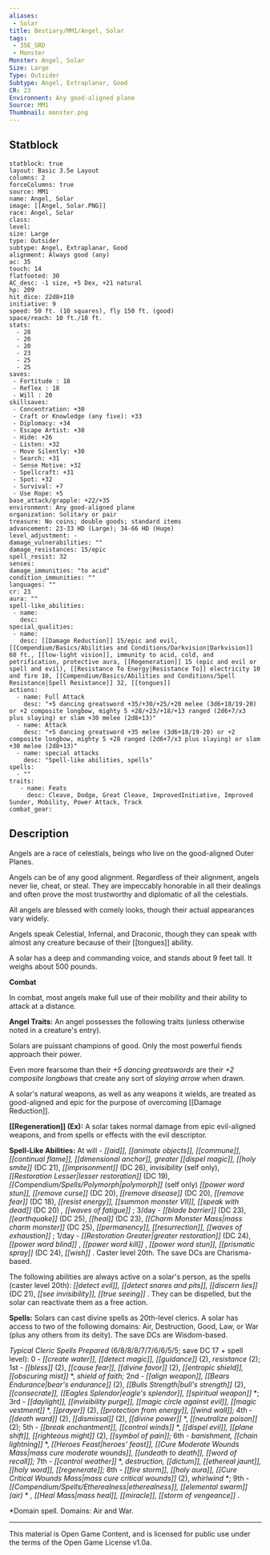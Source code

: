 ```yaml
---
aliases:
 - Solar
title: Bestiary/MM1/Angel, Solar
tags: 
 - 35E_SRD
 - Monster
Monster: Angel, Solar
Size: Large
Type: Outsider
Subtype: Angel, Extraplanar, Good
CR: 23
Environnent: Any good-aligned plane
Source: MM1
Thumbnail: monster.png
---
```


## Statblock

```statblock
statblock: true
layout: Basic 3.5e Layout
columns: 2
forceColumns: true
source: MM1 
name: Angel, Solar
image: [[Angel, Solar.PNG]]
race: Angel, Solar
class: 
level: 
size: Large
type: Outsider
subtype: Angel, Extraplanar, Good
alignment: Always good (any)
ac: 35
touch: 14
flatfooted: 30
AC_desc: -1 size, +5 Dex, +21 natural
hp: 209
hit_dice: 22d8+110
initiative: 9
speed: 50 ft. (10 squares), fly 150 ft. (good)
space/reach: 10 ft./10 ft.
stats:
  - 28
  - 20
  - 20
  - 23
  - 25
  - 25
saves:
 - Fortitude : 18
 - Reflex : 18
 - Will : 20
skillsaves:
 - Concentration: +30
 - Craft or Knowledge (any five): +33
 - Diplomacy: +34
 - Escape Artist: +30
 - Hide: +26
 - Listen: +32
 - Move Silently: +30
 - Search: +31
 - Sense Motive: +32
 - Spellcraft: +31
 - Spot: +32
 - Survival: +7
 - Use Rope: +5
base_attack/grapple: +22/+35
environment: Any good-aligned plane
organization: Solitary or pair
treasure: No coins; double goods; standard items
advancement: 23-33 HD (Large); 34-66 HD (Huge)
level_adjustment: -
damage_vulnerabilities: ""
damage_resistances: 15/epic
spell_resist: 32
senses: 
damage_immunities: "to acid"
condition_immunities: ""
languages: ""
cr: 23
aura: ""
spell-like_abilities:
 - name: 
   desc: 
special_qualities:
 - name:
   desc: [[Damage Reduction]] 15/epic and evil, [[Compendium/Basics/Abilities and Conditions/Darkvision|Darkvision]] 60 ft., [[low-light vision]], immunity to acid, cold, and petrification, protective aura, [[Regeneration]] 15 (epic and evil or spell and evil), [[Resistance To Energy|Resistance To]] electricity 10 and fire 10, [[Compendium/Basics/Abilities and Conditions/Spell Resistance|Spell Resistance]] 32, [[tongues]]
actions:
  - name: Full Attack
    desc: "+5 dancing greatsword +35/+30/+25/+20 melee (3d6+18/19-20) or +2 composite longbow, mighty 5 +28/+23/+18/+13 ranged (2d6+7/x3 plus slaying) or slam +30 melee (2d8+13)"
  - name: Attack
    desc: "+5 dancing greatsword +35 melee (3d6+18/19-20) or +2 composite longbow, mighty 5 +28 ranged (2d6+7/x3 plus slaying) or slam +30 melee (2d8+13)"
  - name: special attacks
    desc: "Spell-like abilities, spells"
spells:
  - ""
traits:
   - name: Feats
     desc: Cleave, Dodge, Great Cleave, ImprovedInitiative, Improved Sunder, Mobility, Power Attack, Track
combat_gear:  
```

## Description



Angels are a race of celestials, beings who live on the good-aligned Outer Planes.

Angels can be of any good alignment. Regardless of their alignment, angels never lie, cheat, or steal. They are impeccably honorable in all their dealings and often prove the most trustworthy and diplomatic of all the celestials.

All angels are blessed with comely looks, though their actual appearances vary widely.

Angels speak Celestial, Infernal, and Draconic, though they can speak with almost any creature because of their [[tongues]] ability.

A solar has a deep and commanding voice, and stands about 9 feet tall. It weighs about 500 pounds.


**Combat**


In combat, most angels make full use of their mobility and their ability to attack at a distance.


**Angel Traits:** An angel possesses the following traits (unless otherwise noted in a creature's entry).

Solars are puissant champions of good. Only the most powerful fiends approach their power.

Even more fearsome than their *+5 dancing greatswords* are their *+2 composite longbows* that create any sort of *slaying arrow* when drawn.

A solar's natural weapons, as well as any weapons it wields, are treated as good-aligned and epic for the purpose of overcoming [[Damage Reduction]].


**[[Regeneration]] (Ex):** A solar takes normal damage from epic evil-aligned weapons, and from spells or effects with the evil descriptor.


**Spell-Like Abilities:** At will - *[[aid]], [[animate objects]], [[commune]], [[continual flame]], [[dimensional anchor]], greater [[dispel magic]], [[holy smite]]* (DC 21), *[[imprisonment]]* (DC 26), *invisibility* (self only), *[[Restoration Lesser|lesser restoration]]* (DC 19), *[[Compendium/Spells/Polymorph|polymorph]]* (self only) *[[power word stun]], [[remove curse]]* (DC 20), *[[remove disease]]* (DC 20), *[[remove fear]]* (DC 18), *[[resist energy]], [[summon monster VII]], [[speak with dead]]* (DC 20) *, [[waves of fatigue]]* ; 3/day - *[[blade barrier]]* (DC 23), *[[earthquake]]* (DC 25), *[[heal]]* (DC 23), *[[Charm Monster Mass|mass charm monster]]* (DC 25), *[[permanency]], [[resurrection]], [[waves of exhaustion]]* ; 1/day - *[[Restoration Greater|greater restoration]]* (DC 24), *[[power word blind]]* , *[[power word kill]]* , *[[power word stun]], [[prismatic spray]]* (DC 24), *[[wish]]* . Caster level 20th. The save DCs are Charisma-based.

The following abilities are always active on a solar's person, as the spells (caster level 20th): *[[detect evil]], [[detect snares and pits]], [[discern lies]]* (DC 21), *[[see invisibility]], [[true seeing]]* . They can be dispelled, but the solar can reactivate them as a free action.


**Spells:** Solars can cast divine spells as 20th-level clerics. A solar has access to two of the following domains: Air, Destruction, Good, Law, or War (plus any others from its deity). The save DCs are Wisdom-based.


*Typical Cleric Spells Prepared* (6/8/8/8/7/7/6/6/5/5; save DC 17 + spell level): 0 - *[[create water]], [[detect magic]], [[guidance]]* (2), *resistance* (2); 1st - *[[bless]]* (2), *[[cause fear]], [[divine favor]]* (2), *[[entropic shield]], [[obscuring mist]]* *, *shield of faith;* 2nd - *[[align weapon]], [[Bears Endurance|bear's endurance]]* (2), *[[Bulls Strength|bull's strength]]* (2), *[[consecrate]], [[Eagles Splendor|eagle's splendor]], [[spiritual weapon]]* *; 3rd - *[[daylight]], [[invisibility purge]], [[magic circle against evil]], [[magic vestment]]* *, *[[prayer]]* (2), *[[protection from energy]], [[wind wall]];* 4th - *[[death ward]]* (2), *[[dismissal]]* (2), *[[divine power]]* *, *[[neutralize poison]]* (2); 5th - *[[break enchantment]], [[control winds]]* *, *[[dispel evil]], [[plane shift]], [[righteous might]]* (2), *[[symbol of pain]];* 6th - *banishment, [[chain lightning]]* *, *[[Heroes Feast|heroes' feast]], [[Cure Moderate Wounds Mass|mass cure moderate wounds]], [[undeath to death]], [[word of recall]];* 7th - *[[control weather]]* *, *destruction, [[dictum]], [[ethereal jaunt]], [[holy word]], [[regenerate]];* 8th - *[[fire storm]], [[holy aura]], [[Cure Critical Wounds Mass|mass cure critical wounds]]* (2), *whirlwind* *; 9th - *[[Compendium/Spells/Etherealness|etherealness]], [[elemental swarm]] (air)* * *, [[Heal Mass|mass heal]], [[miracle]], [[storm of vengeance]]* .

*Domain spell. Domains: Air and War.

---

This material is Open Game Content, and is licensed for public use under the terms of the Open Game License v1.0a.
